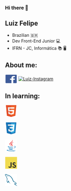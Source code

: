 ### Hi there 👋
## Luiz Felipe 
 - Brazilian :brazil:
 - Dev Front-End Junior :computer:
 - IFRN - JC, Informática 📚 🖥️
 
## About me: 
  <a href = "https://www.facebook.com/luizfelipe.souza.1004837/" target="_blank"><img align="center" alt = "Luiz-Facebook" height = "30" width = "40" src = "https://raw.githubusercontent.com/devicons/devicon/master/icons/facebook/facebook-original.svg"></a>
  <a href = "https://www.instagram.com/sluiizfelipe/" target="_blank"><img align="center" alt = "Luiz-Instagram" height = "30" width = "40" src = "https://cdns.iconmonstr.com/wp-content/assets/preview/2016/240/iconmonstr-instagram-11.png"></a>
## In learning:
<img src= "https://raw.githubusercontent.com/devicons/devicon/master/icons/html5/html5-original.svg" heigth = "40" width="40"></img>

<img src= "https://raw.githubusercontent.com/devicons/devicon/master/icons/css3/css3-original.svg" heigth = "40" width="40"></img>  

<img src= "https://raw.githubusercontent.com/devicons/devicon/master/icons/java/java-original.svg" heigth = "40" width="40"></img>

<img src= "https://raw.githubusercontent.com/devicons/devicon/master/icons/javascript/javascript-original.svg" heigth = "40" width="40"></img>

<img src= "https://raw.githubusercontent.com/devicons/devicon/master/icons/mysql/mysql-original.svg" heigth = "40" width="40"></img>


<!--
**lf-souza/lf-souza** is a ✨ _special_ ✨ repository because its `README.md` (this file) appears on your GitHub profile.

Here are some ideas to get you started:

- 🔭 I’m currently working on ...
- 🌱 I’m currently learning ...
- 👯 I’m looking to collaborate on ...
- 🤔 I’m looking for help with ...
- 💬 Ask me about ...
- 📫 How to reach me: ...
- 😄 Pronouns: ...
- ⚡ Fun fact: ...
-->
